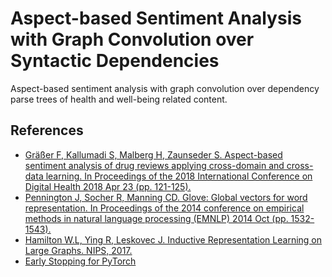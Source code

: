 # Aspect-based Sentiment Analysis with Graph Convolution over Syntactic Dependencies
Aspect-based sentiment analysis with graph convolution over dependency parse trees of health and well-being related content.


## References
* [Gräßer F, Kallumadi S, Malberg H, Zaunseder S. Aspect-based sentiment analysis of drug reviews applying cross-domain and cross-data learning. In Proceedings of the 2018 International Conference on Digital Health 2018 Apr 23 (pp. 121-125).](https://archive.ics.uci.edu/ml/datasets/Drug+Review+Dataset+%28Drugs.com%29)
* [Pennington J, Socher R, Manning CD. Glove: Global vectors for word representation. In Proceedings of the 2014 conference on empirical methods in natural language processing (EMNLP) 2014 Oct (pp. 1532-1543).](https://www.aclweb.org/anthology/D14-1162/)
* [Hamilton W.L, Ying R, Leskovec J. Inductive Representation Learning on Large Graphs. NIPS, 2017.](https://papers.nips.cc/paper/2017/file/5dd9db5e033da9c6fb5ba83c7a7ebea9-Paper.pdf)
* [Early Stopping for PyTorch](https://github.com/Bjarten/early-stopping-pytorch)
